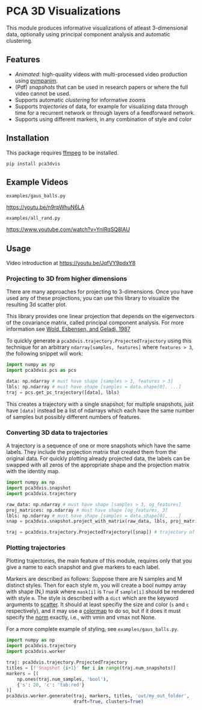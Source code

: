 # PCA 3D Visualizations

This module produces informative visualizations of atleast 3-dimensional data,
optionally using principal component analysis and automatic clustering.

## Features

- *Animated*: high-quality videos with multi-processed video production using
[pympanim](https://github.com/Tjstretchalot/pympanim).
- (Pdf) *snapshots* that can be used in research papers or where the full video
cannot be used.
- Supports automatic *clustering* for informative zooms
- Supports *trajectories* of data, for example for visualizing data through
time for a recurrent network or through layers of a feedforward network.
- Supports using different markers, in any combination of style and color

## Installation

This package requires [ffmpeg](https://ffmpeg.org/) to be installed.

`pip install pca3dvis`

## Example Videos

`examples/gaus_balls.py`

https://youtu.be/n9rpWhuN6LA

`examples/all_rand.py`

https://www.youtube.com/watch?v=YnIRqSQ8lAU

## Usage

Video introduction at https://youtu.be/JqfVY9pdxY8

### Projecting to 3D from higher dimensions

There are many approaches for projecting to 3-dimensions. Once you have used
any of these projections, you can use this library to visualize the resulting
3d scatter plot.

This library provides one linear projection that depends on the eigenvectors
of the covariance matrix, called principal component analysis. For more
information see
[Wold, Esbensen, and Geladi, 1987](https://www.sciencedirect.com/science/article/pii/0169743987800849)

To quickly generate a `pca3dvis.trajectory.ProjectedTrajectory` using this
technique for an arbitrary `ndarray[samples, features]` where `features > 3`,
the following snippet will work:

```py
import numpy as np
import pca3dvis.pcs as pcs

data: np.ndarray # must have shape [samples > 3, features > 3]
lbls: np.ndarray # must have shape [samples = data.shape[0], ...]
traj = pcs.get_pc_trajectory([data], lbls)
```

This creates a trajectory with a single snapshot; for multiple snapshots, just
have `[data]` instead be a list of ndarrays which each have the same number of
samples but possibly different numbers of features.

### Converting 3D data to trajectories

A trajectory is a sequence of one or more snapshots which have the same labels.
They include the projection matrix that created them from the original data.
For quickly plotting already projected data, the labels can be swapped with all
zeros of the appropriate shape and the projection matrix with the identity map.

```py
import numpy as np
import pca3dvis.snapshot
import pca3dvis.trajectory

raw_data: np.ndarray # must have shape [samples > 3, og_features]
proj_matrices: np.ndarray # must have shape [og_features, 3]
lbls: np.ndarray # must have shape [samples = data.shape[0], ...]
snap = pca3dvis.snapshot.project_with_matrix(raw_data, lbls, proj_matrices)

traj = pca3dvis.trajectory.ProjectedTrajectory([snap]) # trajectory of one snap
```

### Plotting trajectories

Plotting trajectories, the main feature of this module, requires only that you
give a name to each snapshot and give markers to each label.

Markers are described as follows: Suppose there are N samples and M distinct
styles. Then for each style m, you will create a bool numpy array with shape
(N,) mask where `mask[i]` is `True` if `sample[i]` should be rendered with
style `m`. The style is described with a `dict` which are the keyword arguments
to [scatter](https://matplotlib.org/3.1.1/api/_as_gen/matplotlib.axes.Axes.scatter.html#matplotlib.axes.Axes.scatter).
It should at least specifiy the size and color (`s` and `c` respectively), and
it may use a [colormap](https://matplotlib.org/3.1.0/tutorials/colors/colormaps.html)
to do so, but if it does it must specify the [norm](https://matplotlib.org/3.1.1/tutorials/colors/colormapnorms.html)
exactly, i.e., with vmin and vmax not None.

For a more complete example of styling, see `examples/gaus_balls.py`.

```py
import numpy as np
import pca3dvis.trajectory
import pca3dvis.worker

traj: pca3dvis.trajectory.ProjectedTrajectory
titles = [f'Snapshot {i+1}' for i in range(traj.num_snapshots)]
markers = [(
    np.ones(traj.num_samples, 'bool'),
    {'s': 20, 'c': 'tab:red'}
)]
pca3dvis.worker.generate(traj, markers, titles, 'out/my_out_folder',
                         draft=True, clusters=True)
```

